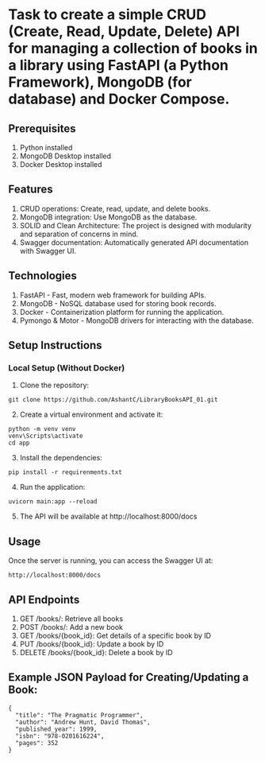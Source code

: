 # Task to create a simple CRUD (Create, Read, Update, Delete) API for managing a collection	of books in	a library using FastAPI (a Python Framework), MongoDB (for database) and Docker Compose.

## Prerequisites
1. Python installed
2. MongoDB Desktop installed
3. Docker Desktop installed

## Features
1. CRUD operations: Create, read, update, and delete books.
2. MongoDB integration: Use MongoDB as the database.
3. SOLID and Clean Architecture: The project is designed with modularity and separation of concerns in mind.
4. Swagger documentation: Automatically generated API documentation with Swagger UI.

## Technologies
1. FastAPI - Fast, modern web framework for building APIs.
2. MongoDB - NoSQL database used for storing book records.
3. Docker - Containerization platform for running the application.
4. Pymongo & Motor - MongoDB drivers for interacting with the database.

## Setup Instructions

### Local Setup (Without Docker)

1. Clone the repository:
```
git clone https://github.com/AshantC/LibraryBooksAPI_01.git
```
2. Create a virtual environment and activate it:
```
python -m venv venv
venv\Scripts\activate
cd app
```
3. Install the dependencies:
```
pip install -r requirenments.txt
```
4. Run the application:
```
uvicorn main:app --reload
```
5. The API will be available at http://localhost:8000/docs


## Usage
Once the server is running, you can access the Swagger UI at:
```
http://localhost:8000/docs
```

## API Endpoints
1. GET /books/: Retrieve all books
2. POST /books/: Add a new book
3. GET /books/{book_id}: Get details of a specific book by ID
4. PUT /books/{book_id}: Update a book by ID
5. DELETE /books/{book_id}: Delete a book by ID

## Example JSON Payload for Creating/Updating a Book:
```
{
  "title": "The Pragmatic Programmer",
  "author": "Andrew Hunt, David Thomas",
  "published_year": 1999,
  "isbn": "978-0201616224",
  "pages": 352
}
```
